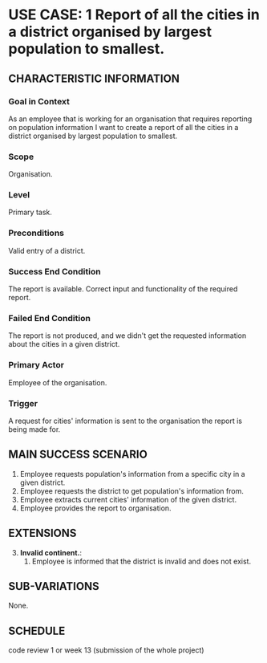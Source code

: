 # USE CASE: 1 Report of all the cities in a district organised by largest population to smallest.

## CHARACTERISTIC INFORMATION

### Goal in Context

As an employee that is working for an organisation that requires reporting on population information I want to create a report of all the cities in a district organised by largest population to smallest.

### Scope

Organisation.

### Level

Primary task.

### Preconditions

Valid entry of a district.

### Success End Condition

The report is available. Correct input and functionality of the required report.

### Failed End Condition

The report is not produced, and we didn't get the requested information about the cities in a given district.

### Primary Actor

Employee of the organisation.

### Trigger

A request for cities' information is sent to the organisation the report is being made for.

## MAIN SUCCESS SCENARIO

1. Employee requests population's information from a specific city in a given district.
2. Employee requests the district to get population's information from.
3. Employee extracts current cities' information of the given district.
4. Employee provides the report to organisation.

## EXTENSIONS

3. **Invalid continent.**:
    1. Employee is informed that the district is invalid and does not exist.

## SUB-VARIATIONS

None.

## SCHEDULE

code review 1 or week 13 (submission of the whole project)